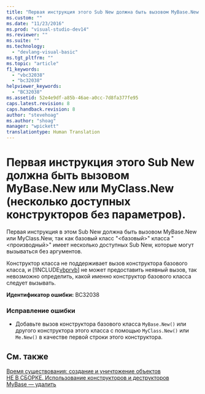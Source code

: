 ```yaml
---
title: "Первая инструкция этого Sub New должна быть вызовом MyBase.New или MyClass.New (несколько доступных конструкторов без параметров). | Microsoft Docs"
ms.custom: ""
ms.date: "11/23/2016"
ms.prod: "visual-studio-dev14"
ms.reviewer: ""
ms.suite: ""
ms.technology: 
  - "devlang-visual-basic"
ms.tgt_pltfrm: ""
ms.topic: "article"
f1_keywords: 
  - "vbc32038"
  - "bc32038"
helpviewer_keywords: 
  - "BC32038"
ms.assetid: 52e4e9df-a85b-46ae-a0cc-7d8fa377fe95
caps.latest.revision: 8
caps.handback.revision: 8
author: "stevehoag"
ms.author: "shoag"
manager: "wpickett"
translationtype: Human Translation
---
```

# Первая инструкция этого Sub New должна быть вызовом MyBase.New или MyClass.New (несколько доступных конструкторов без параметров).
Первая инструкция в этом Sub New должна быть вызовом MyBase.New или MyClass.New, так как базовый класс "\<базовый\>" класса "\<производный\>" имеет несколько доступных Sub New, которые могут вызываться без аргументов.  
  
 Конструктор класса не поддерживает вызов конструктора базового класса, и [!INCLUDE[vbprvb](../../csharp/programming-guide/concepts/linq/includes/vbprvb_md.md)] не может предоставить неявный вызов, так невозможно определить, какой именно конструктор базового класса следует вызывать.  
  
 **Идентификатор ошибки:** BC32038  
  
### Исправление ошибки  
  
-   Добавьте вызов конструктора базового класса `MyBase.New()` или другого конструктора этого класса с помощью `MyClass.New()` или `Me.New()` в качестве первой строки этого конструктора.  
  
## См. также  
 [Время существования: создание и уничтожение объектов](../../visual-basic/programming-guide/language-features/objects-and-classes/object-lifetime-how-objects-are-created-and-destroyed.md)   
 [НЕ В СБОРКЕ. Использование конструкторов и деструкторов](http://msdn.microsoft.com/ru-ru/548eebe1-86c4-4377-b2f5-447cb8be3d90)   
 [MyBase — удалить](http://msdn.microsoft.com/ru-ru/52491d06-6451-4f6f-9aa6-8fab59bbc2b9)